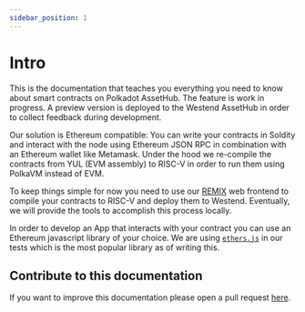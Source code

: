```yaml
---
sidebar_position: 1
---
```


# Intro

This is the documentation that teaches you everything you need to know about smart contracts on
Polkadot AssetHub. The feature is work in progress. A preview version is deployed to the Westend AssetHub
in order to collect feedback during development.

Our solution is Ethereum compatible: You can write your contracts in Soldity and interact with the node
using Ethereum JSON RPC in combination with an Ethereum wallet like Metamask. Under the hood we re-compile the
contracts from YUL (EVM assembly) to RISC-V in order to run them using PolkaVM instead of EVM.

To keep things simple for now you need to use our [REMIX](https://remix.polkadot.io) web frontend to compile
your contracts to RISC-V and deploy them to Westend. Eventually, we will provide the tools to accomplish this process locally.

In order to develop an App that interacts with your contract you can use an Ethereum javascript library of your choice. We
are using [`ethers.js`](https://ethers.org) in our tests which is the most popular library as of writing this.

## Contribute to this documentation

If you want to improve this documentation please open a pull request [here](https://github.com/paritytech/contract-docs).
